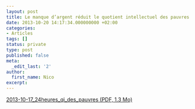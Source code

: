 ```yaml
---
layout: post
title: Le manque d’argent réduit le quotient intellectuel des pauvres
date: 2013-10-20 14:17:34.000000000 +02:00
categories:
- Articles
tags: []
status: private
type: post
published: false
meta:
  _edit_last: '2'
author:
  first_name: Nico
excerpt:
---
```

<p><a href="https://hypnodingues.org/wp-content/uploads/2013/10/2013-10-17_24heures_qi_des_pauvres.pdf">2013-10-17_24heures_qi_des_pauvres (PDF, 1.3 Mo)</a></p>
<p>&nbsp;</p>
<p>&nbsp;</p>
